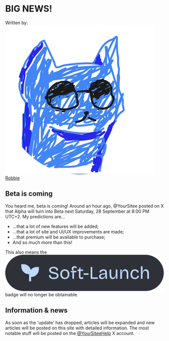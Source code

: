 # BIG NEWS!

Written by: <img src="../.gitbook/assets/contributors/robskan.png" data-size="line"> [Robbie](../about/contributors.md#robskan-project-lead)

## Beta is coming

You heard me, beta is coming! Around an hour ago, @YourSitee posted on X that Alpha will turn into Beta next Saturday, 28 September at 8:00 PM UTC+2. My predictions are...

* ...that a lot of new features will be added;
* ...that a lot of site and UI/UX improvements are made;
* ...that premium will be available to purchase;
* And so much more than this!

This also means the <img src="../.gitbook/assets/badges/softLaunch.png" data-size="line"> badge will no longer be obtainable.

## Information & news

As soon as the 'update' has dropped, articles will be expanded and new articles will be posted on this site with detailed information. The most notable stuff will be posted on the [@YourSiteeHelp](https://x.com/@YourSiteeHelp) X account.
